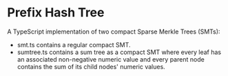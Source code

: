 # Prefix Hash Tree

A TypeScript implementation of two compact Sparse Merkle Trees (SMTs):

* smt.ts contains a regular compact SMT.
* sumtree.ts contains a sum tree as a compact SMT where every leaf has an associated non-negative numeric value and every parent node contains the sum of its child nodes' numeric values.


